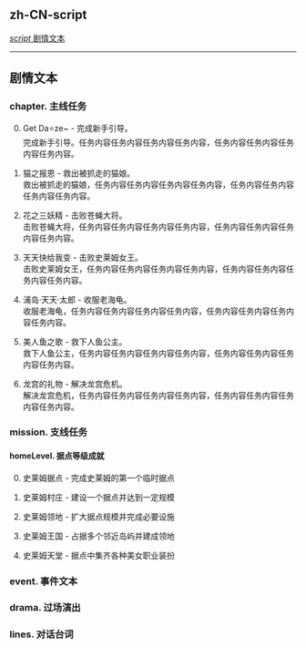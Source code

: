 ## zh-CN-script

[_script_ 剧情文本](./zh-CN.md#script-剧情文本)

---

## 剧情文本

### chapter. 主线任务

<!--
0. {name} - {desc}
   {details}
 -->

0. Get Da⭐ze~ - 完成新手引导。  
   完成新手引导。任务内容任务内容任务内容任务内容，任务内容任务内容任务内容任务内容。

1. 猫之报恩 - 救出被抓走的猫娘。  
   救出被抓走的猫娘，任务内容任务内容任务内容任务内容，任务内容任务内容任务内容任务内容。

2. 花之三妖精 - 击败苍蝇大将。  
   击败苍蝇大将，任务内容任务内容任务内容任务内容，任务内容任务内容任务内容任务内容。

3. 天天快给我变 - 击败史莱姆女王。  
   击败史莱姆女王，任务内容任务内容任务内容任务内容，任务内容任务内容任务内容任务内容。

4. 浦岛·天天·太郎 - 收服老海龟。  
   收服老海龟，任务内容任务内容任务内容任务内容，任务内容任务内容任务内容任务内容。

5. 美人鱼之歌 - 救下人鱼公主。  
   救下人鱼公主，任务内容任务内容任务内容任务内容，任务内容任务内容任务内容任务内容。

6. 龙宫的礼物 - 解决龙宫危机。  
   解决龙宫危机，任务内容任务内容任务内容任务内容，任务内容任务内容任务内容任务内容。

### mission. 支线任务

#### homeLevel. 据点等级成就

<!--
0. {name} - {desc}
 -->

0. 史莱姆据点 - 完成史莱姆的第一个临时据点

1. 史莱姆村庄 - 建设一个据点并达到一定规模

2. 史莱姆领地 - 扩大据点规模并完成必要设施

3. 史莱姆王国 - 占据多个邻近岛屿并建成领地

4. 史莱姆天堂 - 据点中集齐各种美女职业装扮

### event. 事件文本

<!--
- {name}: {desc}
 -->

### drama. 过场演出

<!--
- {title}:
  > caption
 -->

### lines. 对话台词

<!--
- {topic}:
  0. > dialogue
 -->
